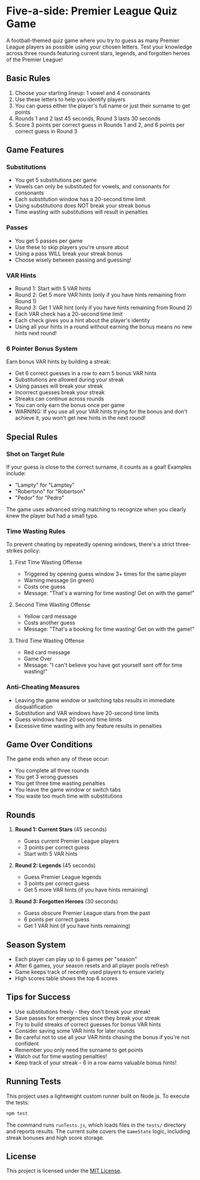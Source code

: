 # Five-a-side: Premier League Quiz Game

A football-themed quiz game where you try to guess as many Premier League players as possible using your chosen letters. Test your knowledge across three rounds featuring current stars, legends, and forgotten heroes of the Premier League!

## Basic Rules

1. Choose your starting lineup: 1 vowel and 4 consonants
2. Use these letters to help you identify players
3. You can guess either the player's full name or just their surname to get points
4. Rounds 1 and 2 last 45 seconds, Round 3 lasts 30 seconds
5. Score 3 points per correct guess in Rounds 1 and 2, and 6 points per correct guess in Round 3

## Game Features

### Substitutions

- You get 5 substitutions per game
- Vowels can only be substituted for vowels, and consonants for consonants
- Each substitution window has a 20-second time limit
- Using substitutions does NOT break your streak bonus
- Time wasting with substitutions will result in penalties

### Passes

- You get 5 passes per game
- Use these to skip players you're unsure about
- Using a pass WILL break your streak bonus
- Choose wisely between passing and guessing!

### VAR Hints

- Round 1: Start with 5 VAR hints
- Round 2: Get 5 more VAR hints (only if you have hints remaining from Round 1)
- Round 3: Get 1 VAR hint (only if you have hints remaining from Round 2)
- Each VAR check has a 20-second time limit
- Each check gives you a hint about the player's identity
- Using all your hints in a round without earning the bonus means no new hints next round!

### 6 Pointer Bonus System

Earn bonus VAR hints by building a streak:

- Get 6 correct guesses in a row to earn 5 bonus VAR hints
- Substitutions are allowed during your streak
- Using passes will break your streak
- Incorrect guesses break your streak
- Streaks can continue across rounds
- You can only earn the bonus once per game
- WARNING: If you use all your VAR hints trying for the bonus and don't achieve it, you won't get new hints in the next round!

## Special Rules

### Shot on Target Rule

If your guess is close to the correct surname, it counts as a goal! Examples include:

- "Lampty" for "Lamptey"
- "Robertsno" for "Robertson"
- "Pedor" for "Pedro"

The game uses advanced string matching to recognize when you clearly knew the player but had a small typo.

### Time Wasting Rules

To prevent cheating by repeatedly opening windows, there's a strict three-strikes policy:

1. First Time Wasting Offense

   - Triggered by opening guess window 3+ times for the same player
   - Warning message (in green)
   - Costs one guess
   - Message: "That's a warning for time wasting! Get on with the game!"

2. Second Time Wasting Offense

   - Yellow card message
   - Costs another guess
   - Message: "That's a booking for time wasting! Get on with the game!"

3. Third Time Wasting Offense
   - Red card message
   - Game Over
   - Message: "I can't believe you have got yourself sent off for time wasting!"

### Anti-Cheating Measures

- Leaving the game window or switching tabs results in immediate disqualification
- Substitution and VAR windows have 20-second time limits
- Guess windows have 20 second time limits
- Excessive time wasting with any feature results in penalties

## Game Over Conditions

The game ends when any of these occur:

- You complete all three rounds
- You get 3 wrong guesses
- You get three time wasting penalties
- You leave the game window or switch tabs
- You waste too much time with substitutions

## Rounds

1. **Round 1: Current Stars** (45 seconds)

   - Guess current Premier League players
   - 3 points per correct guess
   - Start with 5 VAR hints

2. **Round 2: Legends** (45 seconds)

   - Guess Premier League legends
   - 3 points per correct guess
   - Get 5 more VAR hints (if you have hints remaining)

3. **Round 3: Forgotten Heroes** (30 seconds)
   - Guess obscure Premier League stars from the past
   - 6 points per correct guess
   - Get 1 VAR hint (if you have hints remaining)

## Season System

- Each player can play up to 6 games per "season"
- After 6 games, your season resets and all player pools refresh
- Game keeps track of recently used players to ensure variety
- High scores table shows the top 6 scores

## Tips for Success

- Use substitutions freely - they don't break your streak!
- Save passes for emergencies since they break your streak
- Try to build streaks of correct guesses for bonus VAR hints
- Consider saving some VAR hints for later rounds
- Be careful not to use all your VAR hints chasing the bonus if you're not confident
- Remember you only need the surname to get points
- Watch out for time wasting penalties!
- Keep track of your streak - 6 in a row earns valuable bonus hints!

## Running Tests

This project uses a lightweight custom runner built on Node.js. To execute the tests:

```bash
npm test
```

The command runs `runTests.js`, which loads files in the `tests/` directory and reports results. The current suite covers the `GameState` logic, including streak bonuses and high score storage.
## License

This project is licensed under the [MIT License](LICENSE).
